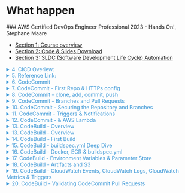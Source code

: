 <h1>What happen</h1>
<style>
.content-header {
    color: #3996d6;
}
</style>
### AWS Certified DevOps Engineer Professional 2023 - Hands On!, Stephane Maare

- [Section 1: Course overview]()
- [Section 2: Code & Slides Download]()
- [Section 3: SLDC (Software Development Life Cycle) Automation]()
<details>
    <summary class="content-header"> 4. CICD Overiew: </summary>
+ Continous Integration
<div>
    <img src='./statics/CI_CD_useful.png' style="height: 300px;">
</div>
+ Continous Delivery:
<div>
    <img src='./statics/Continous Delivery.png' style="height: 300px;">
</div>
+ Continous Delivery vs Continous Deployment: <br />
Continous Delivery may invole a manual step to approvev a deployment <br />
Continous Deployment: Full automation <br>
+ Technology Stack for CICD:
<div>
    <img src='./statics/tech_stack_CICD.png' style="height: 300px;">
</div>
</details>
<details>
<summary class="content-header">5. Reference Link: </summary>
CodeCommit

    https://www.atlassian.com/git/tutorials/using-branches

    https://docs.aws.amazon.com/codecommit/latest/userguide/auth-and-access-control-iam-identity-based-access-control.html

    https://aws.amazon.com/blogs/devops/refining-access-to-branches-in-aws-codecommit/

    https://docs.aws.amazon.com/codecommit/latest/userguide/how-to-notify.html

    https://docs.aws.amazon.com/codecommit/latest/userguide/how-to-repository-email.html )

    https://docs.aws.amazon.com/codecommit/latest/userguide/how-to-notify-lambda.html

    https://docs.aws.amazon.com/codecommit/latest/userguide/how-to-migrate-repository-existing.html

CodeBuild

    https://docs.aws.amazon.com/codebuild/latest/userguide/build-spec-ref.html

    https://docs.aws.amazon.com/codebuild/latest/userguide/samples.html

    https://docs.aws.amazon.com/codebuild/latest/userguide/sample-docker.html

    https://aws.amazon.com/blogs/devops/validating-aws-codecommit-pull-requests-with-aws-codebuild-and-aws-lambda/

CodeDeploy

    https://docs.aws.amazon.com/codedeploy/latest/APIReference/API_MinimumHealthyHosts.html

    https://docs.aws.amazon.com/codedeploy/latest/userguide/reference-appspec-file-structure-hooks.html

    https://docs.aws.amazon.com/codedeploy/latest/userguide/reference-appspec-file-structure-hooks.html#appspec-hooks-server

    https://docs.amazonaws.cn/en_us/codedeploy/latest/userguide/reference-appspec-file-structure-hooks.html#reference-appspec-file-structure-environment-variable-availability

    https://docs.aws.amazon.com/codedeploy/latest/userguide/monitoring-cloudwatch-events.html

    https://aws.amazon.com/blogs/devops/view-aws-codedeploy-logs-in-amazon-cloudwatch-console/

    https://docs.aws.amazon.com/codedeploy/latest/userguide/monitoring-sns-event-notifications.html

    https://docs.aws.amazon.com/codedeploy/latest/userguide/deployments-rollback-and-redeploy.html

    https://docs.aws.amazon.com/codedeploy/latest/userguide/deployment-groups-configure-advanced-options.html

    https://docs.aws.amazon.com/codedeploy/latest/userguide/instances-on-premises.html

    https://docs.aws.amazon.com/codedeploy/latest/userguide/register-on-premises-instance-iam-user-arn.html

    https://docs.aws.amazon.com/codedeploy/latest/userguide/register-on-premises-instance-iam-session-arn.html

    https://docs.aws.amazon.com/codedeploy/latest/userguide/deployment-configurations.html#deployment-configuration-lambda

    https://docs.aws.amazon.com/codedeploy/latest/userguide/reference-appspec-file-structure-hooks.html#appspec-hooks-lambda

CodePipeline

    https://docs.aws.amazon.com/codepipeline/latest/userguide/reference-pipeline-structure.html#action-requirements

    https://docs.aws.amazon.com/codepipeline/latest/userguide/best-practices.html#use-cases

    https://docs.aws.amazon.com/codepipeline/latest/userguide/actions-invoke-lambda-function.html

    https://docs.aws.amazon.com/codepipeline/latest/userguide/actions-create-custom-action.html

    https://docs.aws.amazon.com/codepipeline/latest/APIReference/API_PutJobSuccessResult.html

    https://docs.aws.amazon.com/AWSCloudFormation/latest/UserGuide/continuous-delivery-codepipeline.html

    https://docs.aws.amazon.com/codepipeline/latest/userguide/tutorials-cloudformation.html

    https://github.com/aws-samples/codepipeline-nested-cfn

    https://aws.amazon.com/blogs/devops/implementing-gitflow-using-aws-codepipeline-aws-codecommit-aws-codebuild-and-aws-codedeploy/

CodeStar

    https://docs.aws.amazon.com/codestar/latest/userguide/templates.html

Jenkins

    https://aws.amazon.com/getting-started/projects/setup-jenkins-build-server/

    https://wiki.jenkins.io/display/JENKINS/Amazon+EC2+Plugin

    https://aws.amazon.com/blogs/devops/setting-up-a-ci-cd-pipeline-by-integrating-jenkins-with-aws-codebuild-and-aws-codedeploy/

    https://wiki.jenkins.io/display/JENKINS/AWS+CodeBuild+Plugin

    https://wiki.jenkins.io/display/JENKINS/Amazon+EC2+Container+Service+Plugin

    https://wiki.jenkins.io/display/JENKINS/Artifact+Manager+S3+Plugin

    https://wiki.jenkins.io/display/JENKINS/AWS+CodePipeline+Plugin 
</details>
<details>
    <summary class="content-header">6. CodeCommit</summary>
- Version Control<br />
- Central online git repository<br />
- Collaborate, backup code<br />
- AWS CodeCommit: private Git repositories<br />
</details>
<details>
    <summary class="content-header">7. CodeCommit - First Repo & HTTPs config</summary>
- 2 ways connect to CodeCommit: SSH and HTTPs<br />
- HTTPs: create IAM Role<br />
</details>
<details>
    <summary class="content-header">8. CodeCommit - clone, add, commit, push</summary>
- Should commit appspec.yml (CodeDeploy) + buildspec.yml (CodeBuild)<br />
</details>
<details>
    <summary class="content-header">9. CodeCommit - Branches and Pull Requests</summary>
- Should have master branch, staging branch, feature branches<br />
- git push --set-upstream ... if the current branch has no up-stream branch<br />
- Create Pull Request from feature branches to master branch<br />
</details>
<details>
    <summary class="content-header">10. CodeCommit - Securing the Repository and Branches</summary>
    - Limit Pushes and Merges to Branches (eg. only Admin can merge the code to master) by attaching Policy to IAM User (eg. Deny codecommit:DeleteBranch)<br />
</details>
<details>
    <summary class="content-header">11. CodeCommit - Triggers & Notifications</summary>
    - Automation with Notifications, Triggers (connect to SNS, Lambda)<br />
    - Should create Repository tags.<br />
</details>
<details>
    <summary class="content-header">12. CodeCommit - & AWS Lambda</summary>
    - Lambda is good for automation <br />
    - Send notification to Lambda or trigger Lambda <br />
</details>
<details>
    <summary class="content-header">13. CodeBuild - Overview</summary>
    - Fully managed build service, such as Jenkins Build <br />
    - Continuous scaling (no servers to manage or provision – no build queue) <br />
    - Leverages Docker under the hood, can use your own Docker, pay as use <br />
    - Secure: Integration with KMS for encryption of build artifacts,IAM for build permissions, and VPC for network security, CloudTrail for API calls logging.
</details>
<details>
    <summary class="content-header">13. CodeBuild - Overview</summary>
    - Fully managed build service, such as Jenkins Build <br />
    - Continuous scaling (no servers to manage or provision – no build queue) <br />
    - Leverages Docker under the hood, can use your own Docker, pay as use <br />
    - Secure: Integration with KMS for encryption of build artifacts,IAM for build permissions, and VPC for network security, CloudTrail for API calls logging.
    - Source Code from GitHub / CodeCommit / CodePipeline / S3... <br />
    - Build instructions can be defined in code (buildspec.yml file) <br />
    - Output logs to Amazon S3 & AWS CloudWatch Logs <br />
    - Metrics to monitor CodeBuild statistics <br />
    - Use CloudWatch Events to detect failed builds and trigger notifications <br />
    - Use CloudWatch Alarms to notify if you need “thresholds” for failures <br />
    - CloudWatch Events / AWS Lambda as a Glue <br />
    - SNS notifications <br />
</details>
<details>
    <summary class="content-header">14. CodeBuild - First Build</summary>
    - Choose Source with reference types (branch, git tag, commit ID) to build <br />
    - Choose Manage Image or Custom image (your own Docker) <br />
    - Better than lambda to build (Timeout Lambda timeout only 15 minutes, CodeBuild 8 hours,cerrtificate, VPC) <br />
    - Build history <br />
</details>
<details>
    <summary class="content-header">15. CodeBuild - buildspec.yml Deep Dive</summary>
- Important!: Structure buildspec.yml <a href="https://docs.aws.amazon.com/codebuild/latest/userguide/build-spec-ref.html" target="_blank">Refer here</a><br />
- Need provide Role to access other services like S3
</details>
<details>
    <summary class="content-header">16. CodeBuild - Docker, ECR & buildspec.yml</summary>
    -  Code Build Samples: <a href="https://docs.aws.amazon.com/codebuild/latest/userguide/samples.html">Refer here</a>
</details>
<details>
    <summary class="content-header">17. CodeBuild - Environment Variables & Parameter Store</summary>
    -  Code Build Samples: <a href="https://docs.aws.amazon.com/codebuild/latest/userguide/samples.html">Refer here</a>
</details>
<details>
    <summary class="content-header">18. CodeBuild - Artifacts and S3</summary>
    -  Use aritifacts: in buildspec.yml <br />
    -  See log in CloudWatch Logs <br />
    -  Can choose multiple artifacts, or run command to push your Docker image to Amazon ECR <br />
</details>
<details>
    <summary class="content-header">19. CodeBuild - CloudWatch Events, CloudWatch Logs, CloudWatch Metrics & Triggers</summary>
    - CodeBuild have many Cloudwatch Metrics: Build, SucceedBuild, Failed Builds, .. <br />
</details>
<details>
    <summary class="content-header">20. CodeBuild - Validating CodeCommit Pull Requests</summary>
    - Best practice: Run CodeBuild of Pull Request before merging to master <br />
</details>